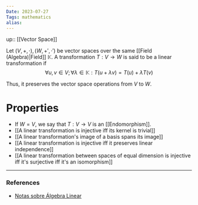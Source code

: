 ```yaml
---
Date: 2023-07-27
Tags: mathematics
alias: 
---
```

up:: [[Vector Space]]

Let $(V, +, \cdot), (W, +', \cdot')$ be vector spaces over the same [[Field (Algebra)|Field]] $\mathbb{K}$. A transformation $T: V \to W$ is said to be a linear transformation if
$$\forall u, v \in V; \forall \lambda \in \mathbb{K}: T(u + \lambda v) = T(u) + \lambda T(v)$$

Thus, it preserves the vector space operations from $V$ to $W$.

# Properties
- If $W = V$, we say that $T: V \to V$ is an [[Endomorphism]].
- [[A linear transformation is injective iff its kernel is trivial]]
- [[A linear transformation's image of a basis spans its image]]
- [[A linear transformation is injective iff it preserves linear independence]]
- [[A linear transformation between spaces of equal dimension is injective iff it's surjective iff it's an isomorphism]]

---
### References
- [Notas sobre Álgebra Linear](https://nicholasvoltani.github.io/2021-12-27-notas-alglin/)
